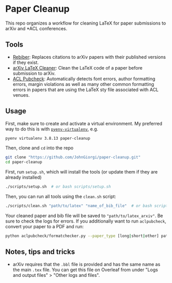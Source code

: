 # Paper Cleanup

This repo organizes a workflow for cleaning LaTeX for paper submissions to arXiv and *ACL conferences.

## Tools

- [Rebiber](https://github.com/yuchenlin/rebiber): Replaces citations to arXiv papers with their published versions if they exist.
- [arXiv LaTeX Cleaner](https://github.com/google-research/arxiv-latex-cleaner): Clean the LaTeX code of a paper before submission to arXiv.
- [ACL Pubcheck](https://github.com/acl-org/aclpubcheck/blob/main/aclpubcheck_additional_info.pdf): Automatically detects font errors, author formatting errors, margin violations as well as many other common formatting errors in papers that are using the LaTeX sty file associated with ACL venues.

## Usage

First, make sure to create and activate a virtual environment. My preferred way to do this is with [`pyenv-virtualenv`](https://github.com/pyenv/pyenv-virtualenv), e.g.

```bash
pyenv virtualenv 3.8.13 paper-cleanup
```

Then, clone and `cd` into the repo

```bash
git clone "https://github.com/JohnGiorgi/paper-cleanup.git"
cd paper-cleanup
```

First, run `setup.sh`, which will install the tools (or update them if they are already installed)

```bash
./scripts/setup.sh  # or bash scripts/setup.sh
```

Then, you can run all tools using the `clean.sh` script:

```bash
./scripts/clean.sh "path/to/latex" "name_of_bib_file"  # or bash scripts/clean.sh "path/to/latex" "name_of_bib_file"
```

Your cleaned paper and bib file will be saved to `"path/to/latex_arxiv"`. Be sure to check the logs for errors. If you additionally want to run `aclpubcheck`, convert your paper to a PDF and run:

```bash
python aclpubcheck/formatchecker.py --paper_type [long|short|other] path/to/paper.pdf
```

## Notes, tips and tricks

- arXiv requires that the `.bbl` file is provided and has the same name as the main `.tex` file. You can get this file on Overleaf from under "Logs and output files" > "Other logs and files".
